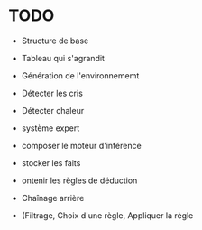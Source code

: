 # TODO
- Structure de base
- Tableau qui s'agrandit
- Génération de l'environnememt
- Détecter les cris
- Détecter chaleur

- système expert
- composer le moteur d'inférence
- stocker les faits
- ontenir les règles de déduction
- Chaînage arrière

- (Filtrage, Choix d'une règle, Appliquer la règle

